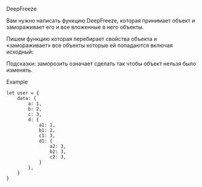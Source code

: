 DeepFreeze

Вам нужно написать функцию DeepFreeze, которая принимает объект и замораживает его и все вложенные в него объекты.

Пишем функцию которая перебирает свойства объекта и «замораживает» все объекты которые ей 
попадаются включая исходный:

Подсказки: заморозить означает сделать так чтобы объект нельзя было изменять.

Example

    let user = {
        data: {
            a: 1,
            b: 2,
            c: 3,
            d: {
                a1: 1,
                b1: 2,
                c1: 3,
                d1: {
                    a2: 3,
                    b2: 3,
                    c2: 3,
                }
            },
        }
    }